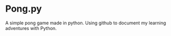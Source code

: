 # Pong.py
A simple pong game made in python. Using github to document my learning adventures with Python.
